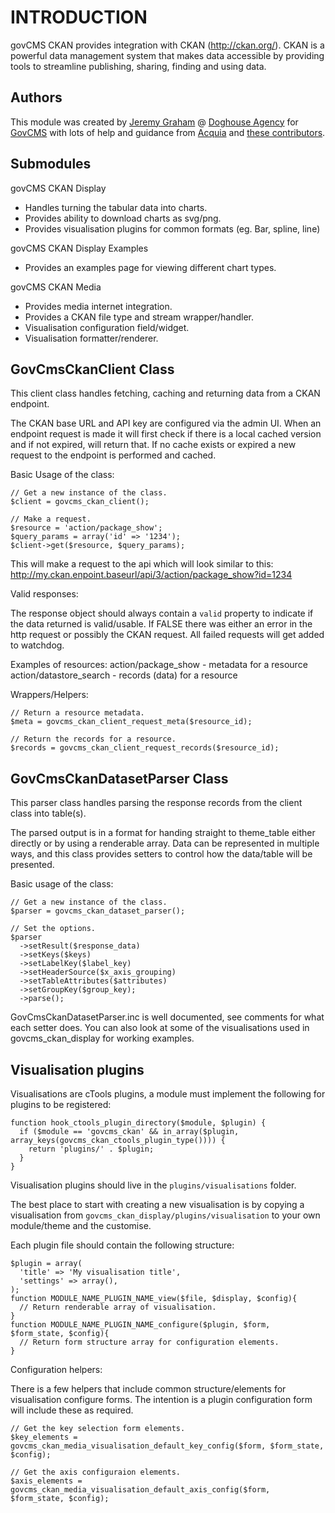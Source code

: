 INTRODUCTION
============

govCMS CKAN provides integration with CKAN (http://ckan.org/). CKAN is a
powerful data management system that makes data accessible by providing tools to
streamline publishing, sharing, finding and using data.

Authors
-------
This module was created by [Jeremy Graham](https://github.com/jeremy-doghouse) @ [Doghouse Agency](http://doghouse.agency)
for [GovCMS](https://www.govcms.gov.au/) with lots of help and guidance from [Acquia](https://www.acquia.com/)
and [these contributors](https://github.com/govCMS/govcms-ckan/graphs/contributors).

Submodules
----------

govCMS CKAN Display
- Handles turning the tabular data into charts.
- Provides ability to download charts as svg/png.
- Provides visualisation plugins for common formats (eg. Bar, spline, line)

govCMS CKAN Display Examples
- Provides an examples page for viewing different chart types.

govCMS CKAN Media
- Provides media internet integration.
- Provides a CKAN file type and stream wrapper/handler.
- Visualisation configuration field/widget.
- Visualisation formatter/renderer.

GovCmsCkanClient Class
----------------------
This client class handles fetching, caching and returning data from a CKAN endpoint.

The CKAN base URL and API key are configured via the admin UI. When an endpoint request
is made it will first check if there is a local cached version and if not expired,
will return that. If no cache exists or expired a new request to the endpoint is performed
and cached.

Basic Usage of the class:
```
// Get a new instance of the class.
$client = govcms_ckan_client();

// Make a request.
$resource = 'action/package_show';
$query_params = array('id' => '1234');
$client->get($resource, $query_params);
```

This will make a request to the api which will look similar to this:
http://my.ckan.enpoint.baseurl/api/3/action/package_show?id=1234

Valid responses:

The response object should always contain a `valid` property to indicate if the data
returned is valid/usable. If FALSE there was either an error in the http request or
possibly the CKAN request. All failed requests will get added to watchdog.

Examples of resources:
action/package_show - metadata for a resource
action/datastore_search - records (data) for a resource

Wrappers/Helpers:
```
// Return a resource metadata.
$meta = govcms_ckan_client_request_meta($resource_id);

// Return the records for a resource.
$records = govcms_ckan_client_request_records($resource_id);
```

GovCmsCkanDatasetParser Class
-----------------------------
This parser class handles parsing the response records from the client class into table(s).

The parsed output is in a format for handing straight to theme_table either directly or by
using a renderable array. Data can be represented in multiple ways, and this class provides
setters to control how the data/table will be presented.

Basic usage of the class:
```
// Get a new instance of the class.
$parser = govcms_ckan_dataset_parser();

// Set the options.
$parser
  ->setResult($response_data)
  ->setKeys($keys)
  ->setLabelKey($label_key)
  ->setHeaderSource($x_axis_grouping)
  ->setTableAttributes($attributes)
  ->setGroupKey($group_key);
  ->parse();
```
GovCmsCkanDatasetParser.inc is well documented, see comments for what each setter does. You
can also look at some of the visualisations used in govcms_ckan_display for working examples.

Visualisation plugins
---------------------
Visualisations are cTools plugins, a module must implement the following for plugins to be registered:
```
function hook_ctools_plugin_directory($module, $plugin) {
  if ($module == 'govcms_ckan' && in_array($plugin, array_keys(govcms_ckan_ctools_plugin_type()))) {
    return 'plugins/' . $plugin;
  }
}
```
Visualisation plugins should live in the `plugins/visualisations` folder.

The best place to start with creating a new visualisation is by copying a visualisation from
`govcms_ckan_display/plugins/visualisation` to your own module/theme and the customise.

Each plugin file should contain the following structure:
```
$plugin = array(
  'title' => 'My visualisation title',
  'settings' => array(),
);
function MODULE_NAME_PLUGIN_NAME_view($file, $display, $config){
  // Return renderable array of visualisation.
}
function MODULE_NAME_PLUGIN_NAME_configure($plugin, $form, $form_state, $config){
  // Return form structure array for configuration elements.
}
```

Configuration helpers:

There is a few helpers that include common structure/elements for visualisation configure forms.
The intention is a plugin configuration form will include these as required.
```
// Get the key selection form elements.
$key_elements = govcms_ckan_media_visualisation_default_key_config($form, $form_state, $config);

// Get the axis configuraion elements.
$axis_elements = govcms_ckan_media_visualisation_default_axis_config($form, $form_state, $config);
```
